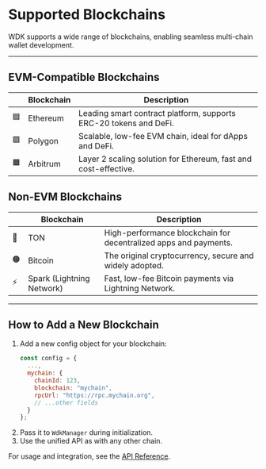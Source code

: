 # Supported Blockchains

WDK supports a wide range of blockchains, enabling seamless multi-chain wallet development.

---

## EVM-Compatible Blockchains
|  | Blockchain | Description |
|--|------------|-------------|
| 🟦 | Ethereum   | Leading smart contract platform, supports ERC-20 tokens and DeFi. |
| 🟪 | Polygon    | Scalable, low-fee EVM chain, ideal for dApps and DeFi. |
| 🟧 | Arbitrum   | Layer 2 scaling solution for Ethereum, fast and cost-effective. |

## Non-EVM Blockchains
|  | Blockchain | Description |
|--|------------|-------------|
| 💎 | TON        | High-performance blockchain for decentralized apps and payments. |
| 🟠 | Bitcoin    | The original cryptocurrency, secure and widely adopted. |
| ⚡ | Spark (Lightning Network) | Fast, low-fee Bitcoin payments via Lightning Network. |

---

## How to Add a New Blockchain
1. Add a new config object for your blockchain:
   ```js
   const config = {
     ...,
     mychain: {
       chainId: 123,
       blockchain: "mychain",
       rpcUrl: "https://rpc.mychain.org",
       // ...other fields
     }
   };
   ```
2. Pass it to `WdkManager` during initialization.
3. Use the unified API as with any other chain.

For usage and integration, see the [API Reference](api-reference.md). 